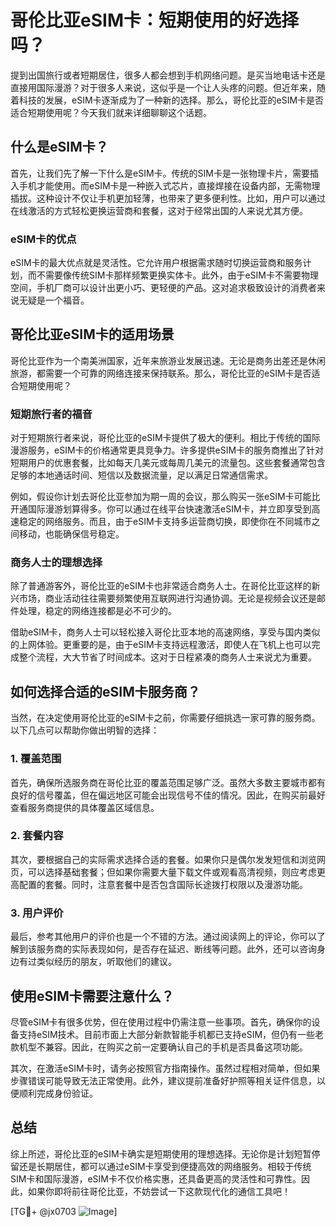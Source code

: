 # 哥伦比亚eSIM卡：短期使用的好选择吗？

提到出国旅行或者短期居住，很多人都会想到手机网络问题。是买当地电话卡还是直接用国际漫游？对于很多人来说，这似乎是一个让人头疼的问题。但近年来，随着科技的发展，eSIM卡逐渐成为了一种新的选择。那么，哥伦比亚的eSIM卡是否适合短期使用呢？今天我们就来详细聊聊这个话题。

## 什么是eSIM卡？

首先，让我们先了解一下什么是eSIM卡。传统的SIM卡是一张物理卡片，需要插入手机才能使用。而eSIM卡是一种嵌入式芯片，直接焊接在设备内部，无需物理插拔。这种设计不仅让手机更加轻薄，也带来了更多便利性。比如，用户可以通过在线激活的方式轻松更换运营商和套餐，这对于经常出国的人来说尤其方便。

### eSIM卡的优点

eSIM卡的最大优点就是灵活性。它允许用户根据需求随时切换运营商和服务计划，而不需要像传统SIM卡那样频繁更换实体卡。此外，由于eSIM卡不需要物理空间，手机厂商可以设计出更小巧、更轻便的产品。这对追求极致设计的消费者来说无疑是一个福音。

## 哥伦比亚eSIM卡的适用场景

哥伦比亚作为一个南美洲国家，近年来旅游业发展迅速。无论是商务出差还是休闲旅游，都需要一个可靠的网络连接来保持联系。那么，哥伦比亚的eSIM卡是否适合短期使用呢？

### 短期旅行者的福音

对于短期旅行者来说，哥伦比亚的eSIM卡提供了极大的便利。相比于传统的国际漫游服务，eSIM卡的价格通常更具竞争力。许多提供eSIM卡的服务商推出了针对短期用户的优惠套餐，比如每天几美元或每周几美元的流量包。这些套餐通常包含足够的本地通话时间、短信以及数据流量，足以满足日常通信需求。

例如，假设你计划去哥伦比亚参加为期一周的会议，那么购买一张eSIM卡可能比开通国际漫游划算得多。你可以通过在线平台快速激活eSIM卡，并立即享受到高速稳定的网络服务。而且，由于eSIM卡支持多运营商切换，即使你在不同城市之间移动，也能确保信号稳定。

### 商务人士的理想选择

除了普通游客外，哥伦比亚的eSIM卡也非常适合商务人士。在哥伦比亚这样的新兴市场，商业活动往往需要频繁使用互联网进行沟通协调。无论是视频会议还是邮件处理，稳定的网络连接都是必不可少的。

借助eSIM卡，商务人士可以轻松接入哥伦比亚本地的高速网络，享受与国内类似的上网体验。更重要的是，由于eSIM卡支持远程激活，即使人在飞机上也可以完成整个流程，大大节省了时间成本。这对于日程紧凑的商务人士来说尤为重要。

## 如何选择合适的eSIM卡服务商？

当然，在决定使用哥伦比亚的eSIM卡之前，你需要仔细挑选一家可靠的服务商。以下几点可以帮助你做出明智的选择：

### 1. 覆盖范围

首先，确保所选服务商在哥伦比亚的覆盖范围足够广泛。虽然大多数主要城市都有良好的信号覆盖，但在偏远地区可能会出现信号不佳的情况。因此，在购买前最好查看服务商提供的具体覆盖区域信息。

### 2. 套餐内容

其次，要根据自己的实际需求选择合适的套餐。如果你只是偶尔发发短信和浏览网页，可以选择基础套餐；但如果你需要大量下载文件或观看高清视频，则应考虑更高配置的套餐。同时，注意套餐中是否包含国际长途拨打权限以及漫游功能。

### 3. 用户评价

最后，参考其他用户的评价也是一个不错的方法。通过阅读网上的评论，你可以了解到该服务商的实际表现如何，是否存在延迟、断线等问题。此外，还可以咨询身边有过类似经历的朋友，听取他们的建议。

## 使用eSIM卡需要注意什么？

尽管eSIM卡有很多优势，但在使用过程中仍需注意一些事项。首先，确保你的设备支持eSIM技术。目前市面上大部分新款智能手机都已支持eSIM，但仍有一些老款机型不兼容。因此，在购买之前一定要确认自己的手机是否具备这项功能。

其次，在激活eSIM卡时，请务必按照官方指南操作。虽然过程相对简单，但如果步骤错误可能导致无法正常使用。此外，建议提前准备好护照等相关证件信息，以便顺利完成身份验证。

## 总结

综上所述，哥伦比亚的eSIM卡确实是短期使用的理想选择。无论你是计划短暂停留还是长期居住，都可以通过eSIM卡享受到便捷高效的网络服务。相较于传统SIM卡和国际漫游，eSIM卡不仅价格实惠，还具备更高的灵活性和可靠性。因此，如果你即将前往哥伦比亚，不妨尝试一下这款现代化的通信工具吧！

[TG💪+ @jx0703 ![Image](https://github.com/user-attachments/assets/dbca1d08-cadb-493c-b0ec-ad6f7a83f270)]